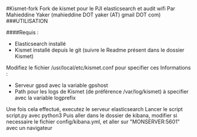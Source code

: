 #Kismet-fork
Fork de kismet pour le PJI elasticsearch et audit wifi
Par Mahieddine Yaker (mahieddine DOT yaker (AT) gmail DOT com)
###UTILISATION


####Requis :

   - Elasticsearch installé
   - Kismet installé depuis le git (suivre le Readme présent dans le dossier Kismet)

Modifiez le fichier /usr/local/etc/kismet.conf pour specifier ces Informations :

   - Serveur gpsd avec la variable gpshost
   - Path pour les logs de Kismet (de préférence /var/log/kismet) à specifier avec la variable logprefix

Une fois cela effectué, executez le serveur elasticsearch
Lancer le script script.py avec python3
Puis aller dans le dossier de kibana, modifier si necessaire le fichier
config/kibana.yml, et aller sur "MONSERVER:5601" avec un navigateur
